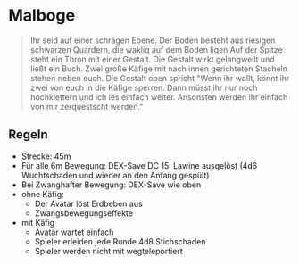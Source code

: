 # Malboge

> Ihr seid auf einer schrägen Ebene.
> Der Boden besteht aus riesigen schwarzen Quardern, die waklig auf dem Boden ligen
> Auf der Spitze steht ein Thron mit einer Gestalt. 
> Die Gestalt wirkt gelangweilt und ließt ein Buch.
> Zwei große Käfige mit nach innen gerichteten Stacheln stehen neben euch.
> Die Gestalt oben spricht "Wenn ihr wollt, könnt ihr zwei von euch in die Käfige sperren. Dann müsst ihr nur noch hochklettern und ich les einfach weiter. Ansonsten werden ihr einfach von mir zerquestscht werden."

## Regeln
- Strecke: 45m
- Für alle 6m Bewegung: DEX-Save DC 15: Lawine ausgelöst (4d6 Wuchtschaden und wieder an den Anfang gespült)
- Bei Zwanghafter Bewegung: DEX-Save wie oben
- ohne Käfig:
	- Der Avatar löst Erdbeben aus
	- Zwangsbewegungseffekte
- mit Käfig
	- Avatar wartet einfach
	- Spieler erleiden jede Runde 4d8 Stichschaden
	- Spieler werden nicht mit wegteleportiert
